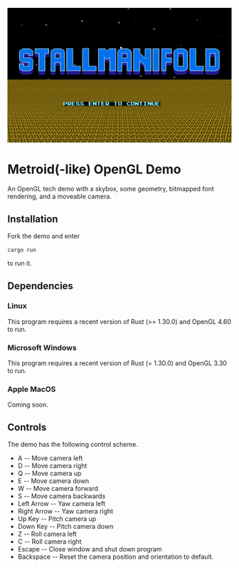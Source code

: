 ![Title Screen](readme.png)
# Metroid(-like) OpenGL Demo
An OpenGL tech demo with a skybox, some geometry, bitmapped font rendering, and a moveable camera.

## Installation
Fork the demo and enter
```
cargo run
```
to run it.

## Dependencies
### Linux
This program requires a recent version of Rust (>= 1.30.0) and OpenGL 4.60 to run.
### Microsoft Windows
This program requires a recent version of Rust (= 1.30.0) and OpenGL 3.30 to run.
### Apple MacOS
Coming soon.

## Controls
The demo has the following control scheme.
* A -- Move camera left
* D -- Move camera right
* Q -- Move camera up
* E -- Move camera down
* W -- Move camera forward
* S -- Move camera backwards
* Left Arrow -- Yaw camera left
* Right Arrow -- Yaw camera right
* Up Key -- Pitch camera up
* Down Key -- Pitch camera down
* Z -- Roll camera left
* C -- Roll camera right
* Escape -- Close window and shut down program
* Backspace -- Reset the camera position and orientation to default.